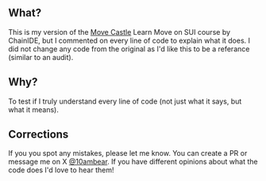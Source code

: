 ## What?
This is my version of the [Move Castle](https://learn.movecastle.info/courses/move-on-sui) Learn Move on SUI course by ChainIDE, but I commented on every line of code to explain what it does. I did not change any code from the original as I'd like this to be a referance (similar to an audit).

## Why?
To test if I truly understand every line of code (not just what it says, but what it means).

## Corrections
If you you spot any mistakes, please let me know. You can create a PR or message me on X [@10ambear](https://twitter.com/10ambear). If you have different opinions about what the code does I'd love to hear them!
